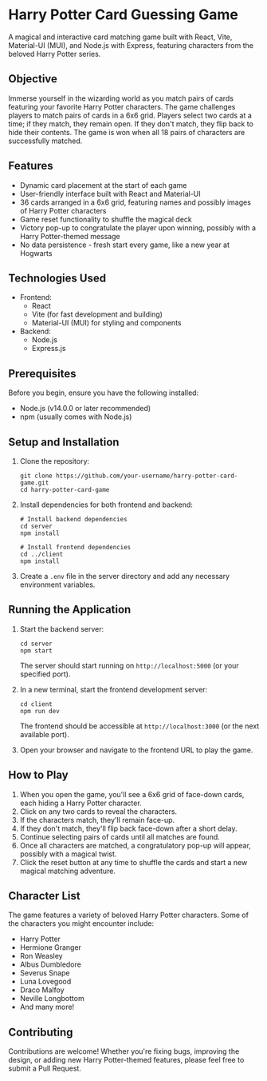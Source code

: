 # Harry Potter Card Guessing Game

A magical and interactive card matching game built with React, Vite, Material-UI (MUI), and Node.js with Express, featuring characters from the beloved Harry Potter series.

## Objective

Immerse yourself in the wizarding world as you match pairs of cards featuring your favorite Harry Potter characters. The game challenges players to match pairs of cards in a 6x6 grid. Players select two cards at a time; if they match, they remain open. If they don't match, they flip back to hide their contents. The game is won when all 18 pairs of characters are successfully matched.

## Features

- Dynamic card placement at the start of each game
- User-friendly interface built with React and Material-UI
- 36 cards arranged in a 6x6 grid, featuring names and possibly images of Harry Potter characters
- Game reset functionality to shuffle the magical deck
- Victory pop-up to congratulate the player upon winning, possibly with a Harry Potter-themed message
- No data persistence - fresh start every game, like a new year at Hogwarts

## Technologies Used

- Frontend:
  - React
  - Vite (for fast development and building)
  - Material-UI (MUI) for styling and components
- Backend:
  - Node.js
  - Express.js

## Prerequisites

Before you begin, ensure you have the following installed:
- Node.js (v14.0.0 or later recommended)
- npm (usually comes with Node.js)

## Setup and Installation

1. Clone the repository:
   ```
   git clone https://github.com/your-username/harry-potter-card-game.git
   cd harry-potter-card-game
   ```

2. Install dependencies for both frontend and backend:
   ```
   # Install backend dependencies
   cd server
   npm install

   # Install frontend dependencies
   cd ../client
   npm install
   ```

3. Create a `.env` file in the server directory and add any necessary environment variables.

## Running the Application

1. Start the backend server:
   ```
   cd server
   npm start
   ```
   The server should start running on `http://localhost:5000` (or your specified port).

2. In a new terminal, start the frontend development server:
   ```
   cd client
   npm run dev
   ```
   The frontend should be accessible at `http://localhost:3000` (or the next available port).

3. Open your browser and navigate to the frontend URL to play the game.

## How to Play

1. When you open the game, you'll see a 6x6 grid of face-down cards, each hiding a Harry Potter character.
2. Click on any two cards to reveal the characters.
3. If the characters match, they'll remain face-up.
4. If they don't match, they'll flip back face-down after a short delay.
5. Continue selecting pairs of cards until all matches are found.
6. Once all characters are matched, a congratulatory pop-up will appear, possibly with a magical twist.
7. Click the reset button at any time to shuffle the cards and start a new magical matching adventure.

## Character List

The game features a variety of beloved Harry Potter characters. Some of the characters you might encounter include:

- Harry Potter
- Hermione Granger
- Ron Weasley
- Albus Dumbledore
- Severus Snape
- Luna Lovegood
- Draco Malfoy
- Neville Longbottom
- And many more!

## Contributing

Contributions are welcome! Whether you're fixing bugs, improving the design, or adding new Harry Potter-themed features, please feel free to submit a Pull Request.

